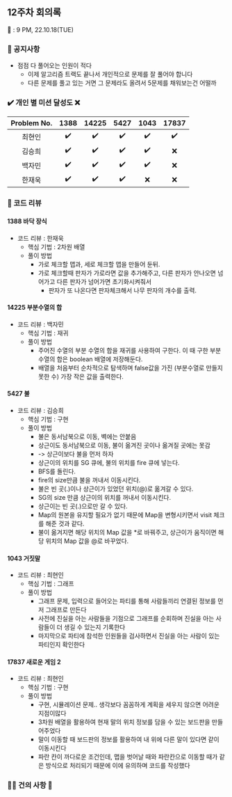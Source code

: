 ## 12주차 회의록 

:calendar: : 9 PM, 22.10.18(TUE)

### :loudspeaker: 공지사항
- 점점 다 풀어오는 인원이 적다
  - 이제 알고리즘 트랙도 끝나서 개인적으로 문제를 잘 풀어야 합니다
  - 다른 문제를 풀고 있는 거면 그 문제라도 올려서 5문제를 채워보는건 어떨까

### :heavy_check_mark: 개인 별 미션 달성도 :x:
|Problem No.|1388|14225|5427|1043|17837|
|:-----------:|:-----:|:----:|:----:|:----:|:----:|
|최현인|:heavy_check_mark:|:heavy_check_mark:|:heavy_check_mark:|:heavy_check_mark:|:heavy_check_mark:|
|김승희|:heavy_check_mark:|:heavy_check_mark:|:heavy_check_mark:|:heavy_check_mark:|:x:|
|백자민|:heavy_check_mark:|:heavy_check_mark:|:heavy_check_mark:|:heavy_check_mark:|:x:|
|한재욱|:heavy_check_mark:|:heavy_check_mark:|:heavy_check_mark:|:x:|:x:|

### :bookmark_tabs: 코드 리뷰

#### 1388 바닥 장식

- 코드 리뷰 : 한재욱
  - 핵심 기법 : 2차원 배열
  - 풀이 방법 
    - 가로 체크할 맵과, 세로 체크할 맵을 만들어 둔뒤.
  	- 가로 체크할때 판자가 가로라면 값을 추가해주고, 다른 판자가 안나오면 넘어가고 다른 판자가 넘어가면 초기화시켜줘서 
	  - 판자가 또 나온다면 판자체크해서 나무 판자의 개수를 출력.

#### 14225 부분수열의 합

- 코드 리뷰 : 백자민
  - 핵심 기법 : 재귀
  - 풀이 방법 
    - 주어진 수열의 부분 수열의 합을 재귀를 사용하여 구한다. 이 때 구한 부분수열의 합은 boolean 배열에 저장해둔다.
    - 배열을 처음부터 순차적으로 탐색하며 false값을 가진 (부분수열로 만들지 못한 수) 가장 작은 값을 출력한다.

#### 5427 불

- 코드 리뷰 : 김승희
  - 핵심 기법 : 구현
  - 풀이 방법
    - 불은 동서남북으로 이동, 벽에는 안붙음
    - 상근이도 동서남북으로 이동, 불이 옮겨진 곳이나 옮겨질 곳에는 못감
    - -> 상근이보다 불을 먼저 하자
    - 상근이의 위치를 SG 큐에, 불의 위치를 fire 큐에 넣는다.
    - BFS를 돌린다.
    - fire의 size만큼 불을 꺼내서 이동시킨다.
    - 불은 빈 곳(.)이나 상근이가 있었던 위치(@)로 옮겨갈 수 있다.
    - SG의 size 만큼 상근이의 위치를 꺼내서 이동시킨다.
    - 상근이는 빈 곳(.)으로만 갈 수 있다.
    - Map의 원본을 유지할 필요가 없기 때문에 Map을 변형시키면서 visit 체크를 해준 것과 같다.
    - 불이 옮겨지면 해당 위치의 Map 값을 *로 바꿔주고, 상근이가 움직이면 해당 위치의 Map 값을 @로 바꾸었다.

#### 1043 거짓말

- 코드 리뷰 : 최현인
  - 핵심 기법 : 그래프
  - 풀이 방법 
    - 그래프 문제, 입력으로 들어오는 파티를 통해 사람들끼리 연결된 정보를 먼저 그래프로 만든다
    - 사전에 진실을 아는 사람들을 기점으로 그래프를 순회하며 진실을 아는 사람들이 더 생길 수 있는지 기록한다
    - 마지막으로 파티에 참석한 인원들을 검사하면서 진실을 아는 사람이 있는 파티인지 확인한다

#### 17837 새로운 게임 2

- 코드 리뷰 : 최현인
  - 핵심 기법 : 구현
  - 풀이 방법 
    - 구현, 시뮬레이션 문제.. 생각보다 꼼꼼하게 계획을 세우지 않으면 어려운 지점이많다
    - 3차원 배열을 활용하여 현재 말의 위치 정보를 담을 수 있는 보드판을 만들어주었다
    - 말이 이동할 때 보드판의 정보를 활용하여 내 위에 다른 말이 있다면 같이 이동시킨다
    - 파란 칸이 까다로운 조건인데, 맵을 벗어날 때와 파란칸으로 이동할 때가 같은 방식으로 처리되기 때문에 이에 유의하며 코드를 작성했다
    

### :raising_hand_man: 건의 사항 :raising_hand:


